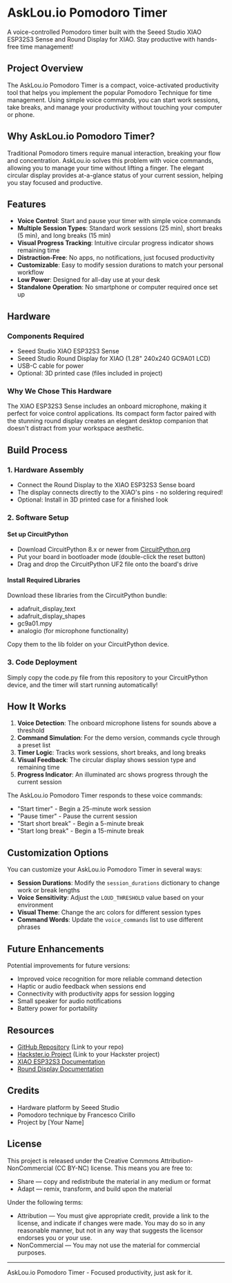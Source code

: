 # AskLou.io Pomodoro Timer

A voice-controlled Pomodoro timer built with the Seeed Studio XIAO ESP32S3 Sense and Round Display for XIAO. Stay productive with hands-free time management!

## Project Overview

The AskLou.io Pomodoro Timer is a compact, voice-activated productivity tool that helps you implement the popular Pomodoro Technique for time management. Using simple voice commands, you can start work sessions, take breaks, and manage your productivity without touching your computer or phone.

## Why AskLou.io Pomodoro Timer?

Traditional Pomodoro timers require manual interaction, breaking your flow and concentration. AskLou.io solves this problem with voice commands, allowing you to manage your time without lifting a finger. The elegant circular display provides at-a-glance status of your current session, helping you stay focused and productive.

## Features

- **Voice Control**: Start and pause your timer with simple voice commands
- **Multiple Session Types**: Standard work sessions (25 min), short breaks (5 min), and long breaks (15 min)
- **Visual Progress Tracking**: Intuitive circular progress indicator shows remaining time
- **Distraction-Free**: No apps, no notifications, just focused productivity
- **Customizable**: Easy to modify session durations to match your personal workflow
- **Low Power**: Designed for all-day use at your desk
- **Standalone Operation**: No smartphone or computer required once set up

## Hardware

### Components Required

- Seeed Studio XIAO ESP32S3 Sense
- Seeed Studio Round Display for XIAO (1.28" 240x240 GC9A01 LCD)
- USB-C cable for power
- Optional: 3D printed case (files included in project)

### Why We Chose This Hardware

The XIAO ESP32S3 Sense includes an onboard microphone, making it perfect for voice control applications. Its compact form factor paired with the stunning round display creates an elegant desktop companion that doesn't distract from your workspace aesthetic.

## Build Process

### 1. Hardware Assembly

- Connect the Round Display to the XIAO ESP32S3 Sense board
- The display connects directly to the XIAO's pins - no soldering required!
- Optional: Install in 3D printed case for a finished look

### 2. Software Setup

#### Set up CircuitPython

- Download CircuitPython 8.x or newer from [CircuitPython.org](https://circuitpython.org/)
- Put your board in bootloader mode (double-click the reset button)
- Drag and drop the CircuitPython UF2 file onto the board's drive

#### Install Required Libraries

Download these libraries from the CircuitPython bundle:

- adafruit_display_text
- adafruit_display_shapes
- gc9a01.mpy
- analogio (for microphone functionality)

Copy them to the lib folder on your CircuitPython device.

### 3. Code Deployment

Simply copy the code.py file from this repository to your CircuitPython device, and the timer will start running automatically!

## How It Works

1. **Voice Detection**: The onboard microphone listens for sounds above a threshold
2. **Command Simulation**: For the demo version, commands cycle through a preset list
3. **Timer Logic**: Tracks work sessions, short breaks, and long breaks
4. **Visual Feedback**: The circular display shows session type and remaining time
5. **Progress Indicator**: An illuminated arc shows progress through the current session

The AskLou.io Pomodoro Timer responds to these voice commands:
- "Start timer" - Begin a 25-minute work session
- "Pause timer" - Pause the current session
- "Start short break" - Begin a 5-minute break
- "Start long break" - Begin a 15-minute break

## Customization Options

You can customize your AskLou.io Pomodoro Timer in several ways:

- **Session Durations**: Modify the `session_durations` dictionary to change work or break lengths
- **Voice Sensitivity**: Adjust the `LOUD_THRESHOLD` value based on your environment
- **Visual Theme**: Change the arc colors for different session types
- **Command Words**: Update the `voice_commands` list to use different phrases

## Future Enhancements

Potential improvements for future versions:

- Improved voice recognition for more reliable command detection
- Haptic or audio feedback when sessions end
- Connectivity with productivity apps for session logging
- Small speaker for audio notifications
- Battery power for portability

## Resources

- [GitHub Repository](#) (Link to your repo)
- [Hackster.io Project](#) (Link to your Hackster project)
- [XIAO ESP32S3 Documentation](https://wiki.seeedstudio.com/xiao_esp32s3_getting_started/)
- [Round Display Documentation](https://wiki.seeedstudio.com/XIAO-Round-Display/)

## Credits

- Hardware platform by Seeed Studio
- Pomodoro technique by Francesco Cirillo
- Project by [Your Name]

## License

This project is released under the Creative Commons Attribution-NonCommercial (CC BY-NC) license. This means you are free to:

- Share — copy and redistribute the material in any medium or format
- Adapt — remix, transform, and build upon the material

Under the following terms:

- Attribution — You must give appropriate credit, provide a link to the license, and indicate if changes were made. You may do so in any reasonable manner, but not in any way that suggests the licensor endorses you or your use.
- NonCommercial — You may not use the material for commercial purposes.

---

AskLou.io Pomodoro Timer - Focused productivity, just ask for it.

